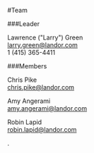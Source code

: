 #Team

###Leader

Lawrence ("Larry") Green  
<a href="mailto:&#108;&#97;&#114;&#114;&#121;&#46;&#103;&#114;&#101;&#101;&#110;&#64;&#108;&#97;&#110;&#100;&#111;&#114;&#46;&#99;&#111;&#109;">&#108;&#97;&#114;&#114;&#121;&#46;&#103;&#114;&#101;&#101;&#110;&#64;&#108;&#97;&#110;&#100;&#111;&#114;&#46;&#99;&#111;&#109;</a>  
1 (415) 365-4411

###Members

Chris Pike  
<a href="mailto:&#99;&#104;&#114;&#105;&#115;&#46;&#112;&#105;&#107;&#101;&#64;&#108;&#97;&#110;&#100;&#111;&#114;&#46;&#99;&#111;&#109;">&#99;&#104;&#114;&#105;&#115;&#46;&#112;&#105;&#107;&#101;&#64;&#108;&#97;&#110;&#100;&#111;&#114;&#46;&#99;&#111;&#109;</a>  

Amy Angerami  
<a href="mailto:&#97;&#109;&#121;&#46;&#97;&#110;&#103;&#101;&#114;&#97;&#109;&#105;&#64;&#108;&#97;&#110;&#100;&#111;&#114;&#46;&#99;&#111;&#109;">&#97;&#109;&#121;&#46;&#97;&#110;&#103;&#101;&#114;&#97;&#109;&#105;&#64;&#108;&#97;&#110;&#100;&#111;&#114;&#46;&#99;&#111;&#109;</a>  

Robin Lapid  
<a href="mailto:&#114;&#111;&#98;&#105;&#110;&#46;&#108;&#97;&#112;&#105;&#100;&#64;&#108;&#97;&#110;&#100;&#111;&#114;&#46;&#99;&#111;&#109;">&#114;&#111;&#98;&#105;&#110;&#46;&#108;&#97;&#112;&#105;&#100;&#64;&#108;&#97;&#110;&#100;&#111;&#114;&#46;&#99;&#111;&#109;</a>  

.